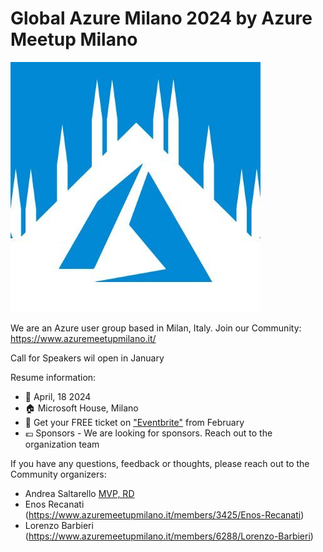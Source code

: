 
# Global Azure Milano 2024 by Azure Meetup Milano

![Azure Meetup Milano](AzureMilano.jpg)

We are an Azure user group based in Milan, Italy. Join our Community: https://www.azuremeetupmilano.it/

Call for Speakers wil open in January


Resume information:
* 📅 April, 18 2024
* 🏠 Microsoft House, Milano
* 🎫 Get your FREE ticket on ["Eventbrite"](https://www.meetup.com/vantug-vancouver-technology-user-group-meetup/events/) from February   
* 💶 Sponsors - We are looking for sponsors. Reach out to the organization team


If you have any questions, feedback or thoughts, please reach out to the Community organizers:

* Andrea Saltarello [MVP, RD](https://mvp.microsoft.com/en-US/MVP/profile/7d22e166-3c9a-e411-93f2-9cb65495d3c4) 
* Enos Recanati (https://www.azuremeetupmilano.it/members/3425/Enos-Recanati)
* Lorenzo Barbieri (https://www.azuremeetupmilano.it/members/6288/Lorenzo-Barbieri)
